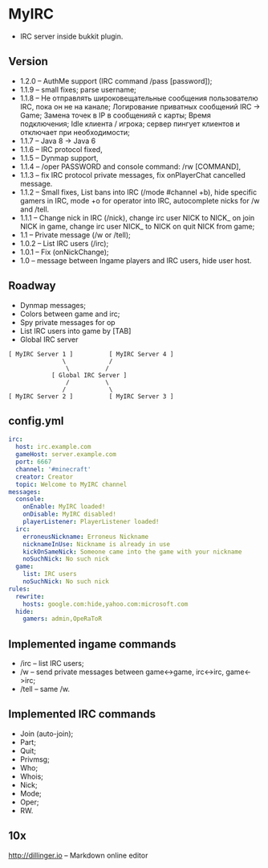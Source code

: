MyIRC
=====

- IRC server inside bukkit plugin.

Version
----

- 1.2.0 – AuthMe support (IRC command /pass [password]);
- 1.1.9 – small fixes; parse username;
- 1.1.8 – Не отправлять широковещательные сообщения пользователю IRC, пока он не на канале;
    Логирование приватных сообщений IRC -> Game;
    Замена точек в IP в сообщенияй с карты;
    Время подключения;
    Idle клиента / игрока;
    сервер пингует клиентов и отключает при необходимости;
- 1.1.7 – Java 8 -> Java 6
- 1.1.6 – IRC protocol fixed,
- 1.1.5 – Dynmap support,
- 1.1.4 – /oper PASSWORD and console command: /rw [COMMAND],
- 1.1.3 – fix IRC protocol private messages,
    fix onPlayerChat cancelled message.
- 1.1.2 – Small fixes,
    List bans into IRC (/mode #channel +b),
    hide specific gamers in IRC,
    mode +o for operator into IRC,
    autocomplete nicks for /w and /tell.
- 1.1.1 – Change nick in IRC (/nick),
    change irc user NICK to NICK_ on join NICK in game,
    change irc user NICK_ to NICK on quit NICK from game;
- 1.1 – Private message (/w or /tell);
- 1.0.2 – List IRC users (/irc);
- 1.0.1 – Fix (onNickChange);
- 1.0 – message between Ingame players and IRC users, hide user host.

Roadway
----

- Dynmap messages;
- Colors between game and irc;
- Spy private messages for op
- List IRC users into game by [TAB]
- Global IRC server

```
[ MyIRC Server 1 ]          [ MyIRC Server 4 ]
               \            /
                \          /
            [ Global IRC Server ]
                /          \
               /            \
[ MyIRC Server 2 ]          [ MyIRC Server 3 ]

```

config.yml
----

```yml
irc:
  host: irc.example.com
  gameHost: server.example.com
  port: 6667
  channel: '#minecraft'
  creator: Creator
  topic: Welcome to MyIRC channel
messages:
  console:
    onEnable: MyIRC loaded!
    onDisable: MyIRC disabled!
    playerListener: PlayerListener loaded!
  irc:
    erroneusNickname: Erroneus Nickname
    nicknameInUse: Nickname is already in use
    kickOnSameNick: Someone came into the game with your nickname
    noSuchNick: No such nick
  game:
    list: IRC users
    noSuchNick: No such nick
rules:
  rewrite:
    hosts: google.com:hide,yahoo.com:microsoft.com
  hide:
    gamers: admin,OpeRaToR

```

Implemented ingame commands
----

- /irc – list IRC users;
- /w – send private messages between game<->game, irc<->irc, game<->irc;
- /tell – same /w.

Implemented IRC commands
----

- Join (auto-join);
- Part;
- Quit;
- Privmsg;
- Who;
- Whois;
- Nick;
- Mode;
- Oper;
- RW.

10x
----
http://dillinger.io – Markdown online editor